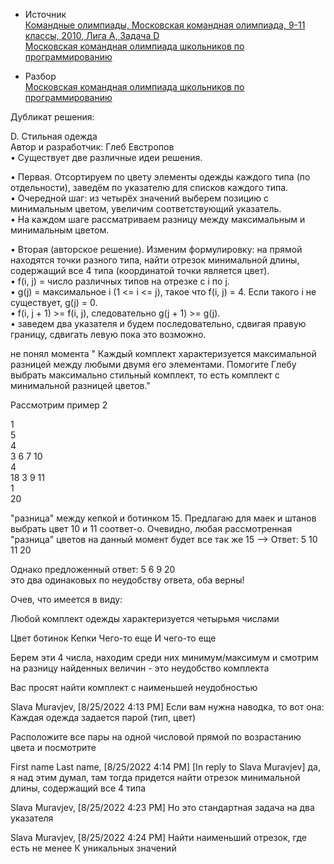 - Источник  
 [Командные олимпиады, Московская командная олимпиада, 9-11 классы, 2010, Лига А, Задача D](https://informatics.msk.ru/py-source/source/dir/17218-454)  
[Московская командная олимпиада школьников по программированию](https://olympiads.ru/team/archive/2010.html)

- Разбор  
[Московская командная олимпиада школьников по программированию](https://olympiads.ru/team/archive/2010.html)  

Дубликат решения:  

D. Стильная одежда  
Автор и разработчик: Глеб Евстропов  
• Существует две различные идеи решения.  

• Первая. Отсортируем по цвету элементы одежды каждого типа (по отдельности), заведём по указателю для списков каждого типа.  
• Очередной шаг: из четырёх значений выберем позицию с минимальным цветом, увеличим соответствующий указатель.  
• На каждом шаге рассматриваем разницу между максимальным и минимальным цветом.  

• Вторая (авторское решение). Изменим формулировку: на прямой находятся точки разного типа, найти отрезок минимальной длины, содержащий все 4 типа (координатой точки является цвет).  
• f(i, j) = число различных типов на отрезке с i по j.  
• g(j) = максимальное i (1 <= i <= j), такое что f(i, j) = 4. Если такого i не существует, g(j) = 0.  
• f(i, j + 1) >= f(i, j), следовательно g(j + 1) >= g(j).  
• заведем два указателя и будем последовательно, сдвигая правую границу, сдвигать левую пока это возможно. 





не понял момента " Каждый комплект характеризуется максимальной разницей между любыми двумя его элементами. Помогите Глебу выбрать максимально стильный комплект, то есть комплект с минимальной разницей цветов."

Рассмотрим пример 2

1  
5  
4  
3 6 7 10  
4  
18 3 9 11  
1  
20  


"разница" между кепкой и ботинком 15.  Предлагаю для маек и штанов выбрать цвет 10 и 11 соответ-о. Очевидно, любая рассмотренная "разница" цветов на данный момент будет все так же 15 —>  Ответ: 5 10 11 20

Однако предложенный ответ: 5 6 9 20  
 это два одинаковых по неудобству ответа, оба верны!



Очев, что имеется в виду:

Любой комплект одежды характеризуется четырьмя числами

Цвет ботинок
Кепки
Чего-то еще
И чего-то еще

Берем эти 4 числа, находим среди них минимум/максимум и смотрим на разницу найденных величин - это неудобство комплекта

Вас просят найти комплект с наименьшей неудобностью







Slava Muravjev, [8/25/2022 4:13 PM]
Если вам нужна наводка, то вот она:
Каждая одежда задается парой (тип, цвет)

Расположите все пары на одной числовой прямой по возрастанию цвета и посмотрите

First name Last name, [8/25/2022 4:14 PM]
[In reply to Slava Muravjev]
да, я над этим думал, там тогда придется найти отрезок минимальной длины, содержащий все 4 типа

Slava Muravjev, [8/25/2022 4:23 PM]
Но это стандартная задача на два указателя

Slava Muravjev, [8/25/2022 4:24 PM]
Найти наименьший отрезок, где есть не менее К уникальных значений
